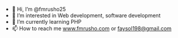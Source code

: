 - 👋 Hi, I’m @fmrusho25
- 👀 I’m interested in Web development, software development
- 🌱 I’m currently learning PHP 
- 📫 How to reach me www.fmrusho.com or faysol198@gmail.com

<!---
fmrusho25/fmrusho25 is a ✨ special ✨ repository because its `README.md` (this file) appears on your GitHub profile.
You can click the Preview link to take a look at your changes.
--->

